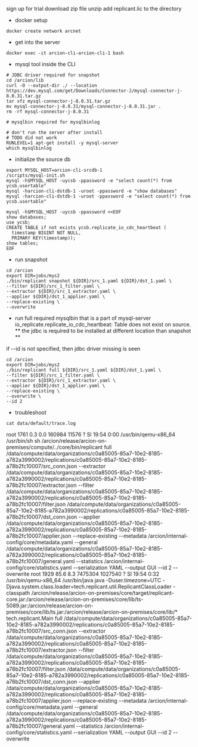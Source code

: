 
sign up for trial
download zip file
unzip
add replicant.lic to the directory

- docker setup

```
docker create network arcnet
```

- get into the server
```
docker exec -it arcion-cli-arcion-cli-1 bash
```

- mysql tool inside the CLI

```
# JDBC driver required for snapshot
cd /arcion/lib
curl -O --output-dir ./ --location https://dev.mysql.com/get/Downloads/Connector-J/mysql-connector-j-8.0.31.tar.gz
tar xfz mysql-connector-j-8.0.31.tar.gz
mv mysql-connector-j-8.0.31/mysql-connector-j-8.0.31.jar . 
rm -rf mysql-connector-j-8.0.31 

# mysqlbin required for mysqlbinlog

# don't run the server after install
# TODO did not work
RUNLEVEL=1 apt-get install -y mysql-server
which mysqlbinlog
```

- initialize the source db
```
export MYSQL_HOST=arcion-cli-srcdb-1
/scripts/mysql-init.sh
mysql -h$MYSQL_HOST -uycsb -ppassword -e "select count(*) from ycsb.usertable"
mysql -harcion-cli-dstdb-1 -uroot -ppassword -e "show databases"
mysql -harcion-cli-dstdb-1 -uroot -ppassword -e "select count(*) from ycsb.usertable"

mysql -h$MYSQL_HOST -uycsb -ppassword <<EOF
show databases;
use ycsb;
CREATE TABLE if not exists ycsb.replicate_io_cdc_heartbeat (
  timestamp BIGINT NOT NULL,
  PRIMARY KEY(timestamp));
show tables;
EOF
```

- run snapshot
```
cd /arcion
export DIR=jobs/mys2
./bin/replicant snapshot ${DIR}/src_1.yaml ${DIR}/dst_1.yaml \
--filter ${DIR}/src_1_filter.yaml \
--extractor ${DIR}/src_1_extractor.yaml \
--applier ${DIR}/dst_1_applier.yaml \
--replace-existing \
--overwrite
```

- run full
required mysqlbin that is a part of mysql-server
io_replicate.replicate_io_cdc_heartbeat: Table does not exist on source. 
** the jdbc is required to be installed at different location than snapshot **

if --id is not specified, then jdbc driver missing is seen

```
cd /arcion
export DIR=jobs/mys2
./bin/replicant full ${DIR}/src_1.yaml ${DIR}/dst_1.yaml \
--filter ${DIR}/src_1_filter.yaml \
--extractor ${DIR}/src_1_extractor.yaml \
--applier ${DIR}/dst_1_applier.yaml \
--replace-existing \
--overwrite \
--id 2
```

- troubleshoot
```
cat data/default/trace.log
```


root      1761  0.3  0.0 160984 11576 ?        Sl   19:54   0:00 /usr/bin/qemu-x86_64 /usr/bin/sh sh /arcion/release/arcion-on-premises/compute/../core/bin/replicant full /data/compute/data/organizations/c0a85005-85a7-10e2-8185-a782a3990002/replications/c0a85005-85a7-10e2-8185-a78b2fc10007/src_conn.json --extractor /data/compute/data/organizations/c0a85005-85a7-10e2-8185-a782a3990002/replications/c0a85005-85a7-10e2-8185-a78b2fc10007/extractor.json --filter /data/compute/data/organizations/c0a85005-85a7-10e2-8185-a782a3990002/replications/c0a85005-85a7-10e2-8185-a78b2fc10007/filter.json /data/compute/data/organizations/c0a85005-85a7-10e2-8185-a782a3990002/replications/c0a85005-85a7-10e2-8185-a78b2fc10007/dst_conn.json --applier /data/compute/data/organizations/c0a85005-85a7-10e2-8185-a782a3990002/replications/c0a85005-85a7-10e2-8185-a78b2fc10007/applier.json --replace-existing --metadata /arcion/internal-config/core/metadata.yaml --general /data/compute/data/organizations/c0a85005-85a7-10e2-8185-a782a3990002/replications/c0a85005-85a7-10e2-8185-a78b2fc10007/general.yaml --statistics /arcion/internal-config/core/statistics.yaml --serialization YAML --output GUI --id 2 --overwrite
root      1929 85.6  8.3 7475304 1027540 ?     Sl   19:54   0:32 /usr/bin/qemu-x86_64 /usr/bin/java java -Duser.timezone=UTC -Djava.system.class.loader=tech.replicant.util.ReplicantClassLoader -classpath /arcion/release/arcion-on-premises/core/target/replicant-core.jar:/arcion/release/arcion-on-premises/core/lib/ts-5089.jar:/arcion/release/arcion-on-premises/core/lib/ts.jar:/arcion/release/arcion-on-premises/core/lib/* tech.replicant.Main full /data/compute/data/organizations/c0a85005-85a7-10e2-8185-a782a3990002/replications/c0a85005-85a7-10e2-8185-a78b2fc10007/src_conn.json --extractor /data/compute/data/organizations/c0a85005-85a7-10e2-8185-a782a3990002/replications/c0a85005-85a7-10e2-8185-a78b2fc10007/extractor.json --filter /data/compute/data/organizations/c0a85005-85a7-10e2-8185-a782a3990002/replications/c0a85005-85a7-10e2-8185-a78b2fc10007/filter.json /data/compute/data/organizations/c0a85005-85a7-10e2-8185-a782a3990002/replications/c0a85005-85a7-10e2-8185-a78b2fc10007/dst_conn.json --applier /data/compute/data/organizations/c0a85005-85a7-10e2-8185-a782a3990002/replications/c0a85005-85a7-10e2-8185-a78b2fc10007/applier.json --replace-existing --metadata /arcion/internal-config/core/metadata.yaml --general /data/compute/data/organizations/c0a85005-85a7-10e2-8185-a782a3990002/replications/c0a85005-85a7-10e2-8185-a78b2fc10007/general.yaml --statistics /arcion/internal-config/core/statistics.yaml --serialization YAML --output GUI --id 2 --overwrite
